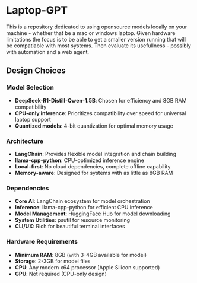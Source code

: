 # Laptop-GPT

This is a repository dedicated to using opensource models locally on your machine - whether that be a mac or windows laptop. Given hardware limitations the focus is to be able to get a smaller version running that will be compatiable with most systems. Then evaluate its usefullness - possibly with automation and a web agent.

## Design Choices

### Model Selection
- **DeepSeek-R1-Distill-Qwen-1.5B**: Chosen for efficiency and 8GB RAM compatibility
- **CPU-only inference**: Prioritizes compatibility over speed for universal laptop support
- **Quantized models**: 4-bit quantization for optimal memory usage

### Architecture
- **LangChain**: Provides flexible model integration and chain building
- **llama-cpp-python**: CPU-optimized inference engine
- **Local-first**: No cloud dependencies, complete offline capability
- **Memory-aware**: Designed for systems with as little as 8GB RAM

### Dependencies
- **Core AI**: LangChain ecosystem for model orchestration
- **Inference**: llama-cpp-python for efficient CPU inference
- **Model Management**: HuggingFace Hub for model downloading
- **System Utilities**: psutil for resource monitoring
- **CLI/UX**: Rich for beautiful terminal interfaces

### Hardware Requirements
- **Minimum RAM**: 8GB (with 3-4GB available for model)
- **Storage**: 2-3GB for model files
- **CPU**: Any modern x64 processor (Apple Silicon supported)
- **GPU**: Not required (CPU-only design)
